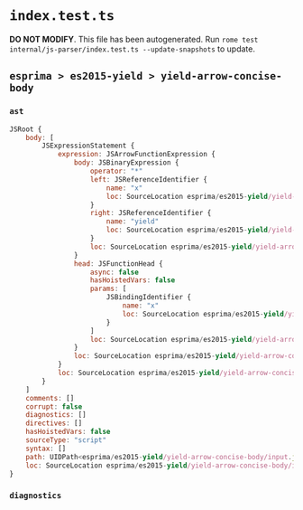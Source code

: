 # `index.test.ts`

**DO NOT MODIFY**. This file has been autogenerated. Run `rome test internal/js-parser/index.test.ts --update-snapshots` to update.

## `esprima > es2015-yield > yield-arrow-concise-body`

### `ast`

```javascript
JSRoot {
	body: [
		JSExpressionStatement {
			expression: JSArrowFunctionExpression {
				body: JSBinaryExpression {
					operator: "*"
					left: JSReferenceIdentifier {
						name: "x"
						loc: SourceLocation esprima/es2015-yield/yield-arrow-concise-body/input.js 1:7-1:8 (x)
					}
					right: JSReferenceIdentifier {
						name: "yield"
						loc: SourceLocation esprima/es2015-yield/yield-arrow-concise-body/input.js 1:11-1:16 (yield)
					}
					loc: SourceLocation esprima/es2015-yield/yield-arrow-concise-body/input.js 1:7-1:16
				}
				head: JSFunctionHead {
					async: false
					hasHoistedVars: false
					params: [
						JSBindingIdentifier {
							name: "x"
							loc: SourceLocation esprima/es2015-yield/yield-arrow-concise-body/input.js 1:1-1:2 (x)
						}
					]
					loc: SourceLocation esprima/es2015-yield/yield-arrow-concise-body/input.js 1:0-1:6
				}
				loc: SourceLocation esprima/es2015-yield/yield-arrow-concise-body/input.js 1:0-1:16
			}
			loc: SourceLocation esprima/es2015-yield/yield-arrow-concise-body/input.js 1:0-1:17
		}
	]
	comments: []
	corrupt: false
	diagnostics: []
	directives: []
	hasHoistedVars: false
	sourceType: "script"
	syntax: []
	path: UIDPath<esprima/es2015-yield/yield-arrow-concise-body/input.js>
	loc: SourceLocation esprima/es2015-yield/yield-arrow-concise-body/input.js 1:0-2:0
}
```

### `diagnostics`

```

```
